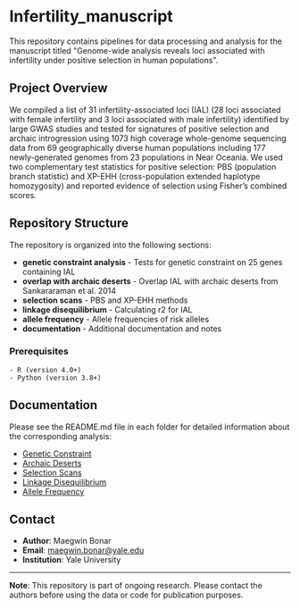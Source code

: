 # Infertility_manuscript

This repository contains pipelines for data processing and analysis for the manuscript titled "Genome-wide analysis reveals loci associated with infertility under positive selection in human populations".

## Project Overview

We compiled a list of 31 infertility-associated loci (IAL) (28 loci associated with female infertility and 3 loci associated with male infertility) identified by large GWAS studies and tested for signatures of positive selection and archaic introgression using 1073 high coverage whole-genome sequencing data from 69 geographically diverse human populations including 177 newly-generated genomes from 23 populations in Near Oceania. We used two complementary test statistics for positive selection: PBS (population branch statistic) and XP-EHH (cross-population extended haplotype homozygosity) and reported evidence of selection using Fisher’s combined scores.

## Repository Structure

The repository is organized into the following sections:

- **genetic constraint analysis** - Tests for genetic constraint on 25 genes containing IAL
- **overlap with archaic deserts** - Overlap IAL with archaic deserts from Sankararaman et al. 2014
- **selection scans** - PBS and XP-EHH methods
- **linkage disequilibrium** - Calculating r2 for IAL
- **allele frequency** - Allele frequencies of risk alleles
- **documentation** - Additional documentation and notes

### Prerequisites
```
- R (version 4.0+)
- Python (version 3.8+)
```

## Documentation

Please see the README.md file in each folder for detailed information about the corresponding analysis:

- [Genetic Constraint](./genetic_constraint/README.md)
- [Archaic Deserts](./ai_deserts/README.md)
- [Selection Scans](./selection_scans/README.md)
- [Linkage Disequilibrium](./linkage_disequilibrium/README.md)
- [Allele Frequency](./allele_frequency/README.md)

## Contact

- **Author**: Maegwin Bonar
- **Email**: maegwin.bonar@yale.edu
- **Institution**: Yale University

---

**Note**: This repository is part of ongoing research. Please contact the authors before using the data or code for publication purposes.
